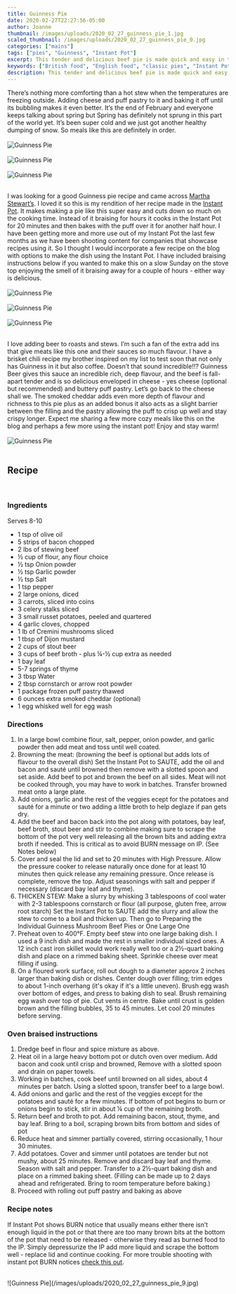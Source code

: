 ```yaml
---
title: Guinness Pie
date: 2020-02-27T22:27:56-05:00
author: Joanne
thumbnail: /images/uploads/2020_02_27_guinness_pie_1.jpg
scaled_thumbnail: /images/uploads/2020_02_27_guinness_pie_0.jpg
categories: ["mains"]
tags: ["pies", "Guinness", "Instant Pot"]
excerpt: This tender and delicious beef pie is made quick and easy in the Instant Pot 
keywords: ["British food", "English food", "classic pies", "Instant Pot Pies"]
description: This tender and delicious beef pie is made quick and easy in the Instant Pot 
---
```


There’s nothing more comforting than a hot stew when the temperatures are freezing outside. Adding cheese and puff pastry to it and baking it off until its bubbling makes it even better. It’s the end of February and everyone keeps talking about spring but Spring has definitely not sprung in this part of the world yet. It’s been super cold and we just got another healthy dumping of snow. So meals like this are definitely in order. 
</br>
</br>
![Guinness Pie](/images/uploads/2020_02_27_guinness_pie_2.jpg)
</br>
</br>
![Guinness Pie](/images/uploads/2020_02_27_guinness_pie_3.jpg)
</br>
</br>
![Guinness Pie](/images/uploads/2020_02_27_guinness_pie_4.jpg)
</br>
</br>

I was looking for a good Guinness pie recipe and came across <span class="highlight"><a rel="nofollow" href="https://www.marthastewart.com/1511473/guinness-pie">Martha Stewart’s</a></span>. I loved it so this is my rendition of her recipe made in the <span class="highlight"><a rel="nofollow" href="https://instantpot.com">Instant Pot</a></span>. It makes making a pie like this super easy and cuts down so much on the cooking time. Instead of it braising for hours it cooks in the Instant Pot for 20 minutes and then bakes with the puff over it for another half hour. I have been getting more and more use out of my Instant Pot the last few months as we have been shooting content for companies that showcase recipes using it. So I thought I would incorporate a few recipe on the blog with options to make the dish using the Instant Pot. I have included braising instructions below if you wanted to make this on a slow Sunday on the stove top enjoying the smell of it braising away for a couple of hours - either way is delicious. 
</br>
</br>
![Guinness Pie](/images/uploads/2020_02_27_guinness_pie_5.jpg)
</br>
</br>
![Guinness Pie](/images/uploads/2020_02_27_guinness_pie_6.jpg)
</br>
</br>
![Guinness Pie](/images/uploads/2020_02_27_guinness_pie_7.jpg)
</br>
</br>

I love adding beer to roasts and stews. I’m such a fan of the extra add ins that give meats like this one and their sauces so much flavour. I have a brisket chili recipe my brother inspired on my list to test soon that not only has Guinness in it but also coffee. Doesn’t that sound incredible!!? Guinness Beer gives this sauce an incredible rich, deep flavour, and the beef is fall-apart tender and is so delicious enveloped in cheese - yes cheese (optional but recommended) and buttery puff pastry. Let’s go back to the cheese shall we. The smoked cheddar adds even more depth of flavour and richness to this pie plus as an added bonus it also acts as a slight barrier between the filling and the pastry allowing the puff to crisp up well and stay crispy longer. Expect me sharing a few more cozy meals like this on the blog and perhaps a few more using the instant pot! Enjoy and stay warm!
</br>
</br>
![Guinness Pie](/images/uploads/2020_02_27_guinness_pie_8.jpg)
</br>
</br>

## Recipe
</br>

### Ingredients 
Serves 8-10

* <span itemprop="ingredients">1 tsp of olive oil </span>
* <span itemprop="ingredients">5 strips of bacon chopped </span>
* <span itemprop="ingredients">2 lbs of stewing beef </span>
* <span itemprop="ingredients">&frac12; cup of flour, any flour choice </span>
* <span itemprop="ingredients">&frac12; tsp Onion powder</span>
* <span itemprop="ingredients">&frac12; tsp Garlic powder</span>
* <span itemprop="ingredients">&frac12; tsp Salt </span>
* <span itemprop="ingredients">1 tsp pepper </span>
* <span itemprop="ingredients">2 large onions, diced </span>
* <span itemprop="ingredients">3 carrots, sliced into coins </span>
* <span itemprop="ingredients">3 celery stalks sliced </span>
* <span itemprop="ingredients">3 small russet potatoes, peeled and quartered </span>
* <span itemprop="ingredients">4 garlic cloves, chopped </span>
* <span itemprop="ingredients">1 lb of Cremini mushrooms sliced </span>
* <span itemprop="ingredients">1 tbsp of Dijon mustard </span>
* <span itemprop="ingredients">2 cups of stout beer </span>
* <span itemprop="ingredients">3 cups of beef broth - plus &frac14;-&frac12; cup extra as needed </span>
* <span itemprop="ingredients">1 bay leaf </span>
* <span itemprop="ingredients">5-7 springs of thyme </span>
* <span itemprop="ingredients">3 tbsp Water </span>
* <span itemprop="ingredients">2 tbsp cornstarch or arrow root powder</span>
* <span itemprop="ingredients">1 package frozen puff pastry thawed </span>
* <span itemprop="ingredients">6 ounces extra smoked cheddar (optional) </span>
* <span itemprop="ingredients">1 egg whisked well for egg wash </span>

### Directions
<span itemprop="recipeInstructions">

1. In a large bowl combine flour, salt, pepper, onion powder, and garlic powder then add meat and toss until well coated. 
2. Browning the meat: (browning the beef is optional but adds lots of flavour to the overall dish) Set the Instant Pot to SAUTE, add the oil and bacon and sauté until browned then remove with a slotted spoon and set aside. Add beef to pot and brown the beef on all sides. Meat will not be cooked through, you may have to work in batches. Transfer browned meat onto a large plate.
3. Add onions, garlic and the rest of the veggies ecept for the potatoes and sauté for a minute or two adding a little broth to help deglaze if pan gets dry. 
4. Add the beef and bacon back into the pot along with potatoes, bay leaf, beef broth, stout beer and stir to combine making sure to scrape the bottom of the pot very well releasing all the brown bits and adding extra broth if needed. This is critical as to avoid BURN message on IP. (See Notes below)
5. Cover and seal the lid and set to 20 minutes with High Pressure. Allow the pressure cooker to release naturally once done for at least 10 minutes then quick release any remaining pressure. Once release is complete, remove the top. Adjust seasonings with salt and pepper if necessary (discard bay leaf and thyme). 
6. THICKEN STEW: Make a slurry by whisking 3 tablespoons of cool water with 2-3 tablespoons cornstarch or flour (all purpose, gluten free, arrow root starch)  Set the Instant Pot to SAUTE add the slurry and allow the stew to come to a boil and thicken up. Then go to Preparing the Individual Guinness Mushroom Beef Pies or One Large One 
7. Preheat oven to 400°F. Empty beef stew into one large baking dish. I used a 9 inch dish and made the rest in smaller individual sized ones. A 12 inch cast iron skillet would work really well too or a 2&frac12;-quart baking dish and place on a rimmed baking sheet. Sprinkle cheese over meat filling if using. 
8. On a floured work surface, roll out dough to a diameter approx 2 inches larger than baking dish or dishes. Center dough over filling; trim edges to about 1-inch overhang (it's okay if it's a little uneven). Brush egg wash over bottom of edges, and press to baking dish to seal. Brush remaining egg wash over top of pie. Cut vents in centre. Bake until crust is golden brown and the filling bubbles, 35 to 45 minutes. Let cool 20 minutes before serving.
</span>


### Oven braised instructions

1. Dredge beef in flour and spice mixture as above. 
2. Heat oil in a large heavy bottom pot or dutch oven over medium. Add bacon and cook until crisp and browned, Remove with a slotted spoon and drain on paper towels. 
3. Working in batches, cook beef until browned on all sides, about 4 minutes per batch. Using a slotted spoon, transfer beef to a large bowl. 
4. Add onions and garlic and the rest of the veggies except for the potatoes and sauté for a few minutes. If bottom of pot begins to burn or onions begin to stick, stir in about &frac14; cup of the remaining broth.
5. Return beef and broth to pot. Add remaining bacon, stout, thyme, and bay leaf. Bring to a boil, scraping brown bits from bottom and sides of pot
6. Reduce heat and simmer partially covered, stirring occasionally, 1 hour 30 minutes.
7. Add potatoes. Cover and simmer until potatoes are tender but not mushy, about 25 minutes. Remove and discard bay leaf and thyme. Season with salt and pepper. Transfer to a 2&frac12;-quart baking dish and place on a rimmed baking sheet. (Filling can be made up to 2 days ahead and refrigerated. Bring to room temperature before baking.)
8. Proceed with rolling out puff pastry and baking as above 

### Recipe notes

If Instant Pot shows BURN notice that usually means either there isn’t enough liquid in the pot or that there are too many brown bits at the bottom of the pot that need to be released - otherwise they read as burned food to the IP. Simply depressurize the IP add more liquid and scrape the bottom well - replace lid and continue cooking. For more trouble shooting with instant pot BURN notices <span class="highlight"><a rel="nofollow" href="https://www.pressurecookrecipes.com/instant-pot-burn/">check this out</a></span>.

</br>
![Guinness Pie](/images/uploads/2020_02_27_guinness_pie_9.jpg)